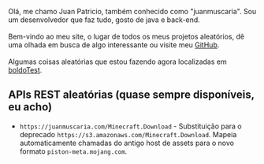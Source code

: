 Olá, me chamo Juan Patricio, também conhecido como "juanmuscaria".
Sou um desenvolvedor que faz tudo, gosto de java e back-end.
<br>
<br>
Bem-vindo ao meu site, o lugar de todos os meus projetos aleatórios, dê uma olhada em busca de algo interessante
ou visite meu [GitHub](https://github.com/juanmuscaria).
<br>
<br>
Algumas coisas aleatórias que estou fazendo agora localizadas em [boldoTest](/boldoTest).

## APIs REST aleatórias (quase sempre disponíveis, eu acho)

* `https://juanmuscaria.com/Minecraft.Download` - Substituição para o
  deprecado `https://s3.amazonaws.com/Minecraft.Download`.
  Mapeia automaticamente chamadas do antigo host de assets para o novo formato `piston-meta.mojang.com`.